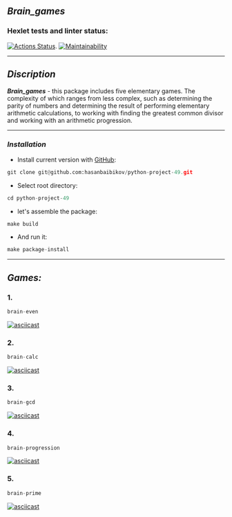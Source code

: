 ## ***Brain_games***

### Hexlet tests and linter status:
[![Actions Status](https://github.com/hasanbaibikov/python-project-49/workflows/hexlet-check/badge.svg)](https://github.com/hasanbaibikov/python-project-49/actions).
[![Maintainability](https://api.codeclimate.com/v1/badges/5c48c65296eb2dc70c17/maintainability)](https://codeclimate.com/github/hasanbaibikov/python-project-49/maintainability)
_____

## ***Discription***

***Brain_games*** - this package includes five elementary games. The complexity of which ranges from less complex, such as determining the parity of numbers and determining the result of performing elementary arithmetic calculations, to working with finding the greatest common divisor and working with an arithmetic progression.

_______

### ***Installation***

* Install current version with [GitHub](https://github.com/hasanbaibikov/python-project-49):
```python
git clone git@github.com:hasanbaibikov/python-project-49.git
```

* Select root directory:
```python
cd python-project-49
```


* let's assemble the package:
```python
make build
```
* And run it:
```python
make package-install
```

______

## ***Games:***

### 1.
```python
brain-even
```
[![asciicast](https://asciinema.org/a/sX9Re3DU1lbBWrnxSY5VFyn6f.svg)](https://asciinema.org/a/sX9Re3DU1lbBWrnxSY5VFyn6f)

### 2.
```python
brain-calc
```

[![asciicast](https://asciinema.org/a/hyrPqrWXU9NPpyE7i4ME6BAf9.svg)](https://asciinema.org/a/hyrPqrWXU9NPpyE7i4ME6BAf9)

### 3.
```python
brain-gcd
```

[![asciicast](https://asciinema.org/a/0Nxmq1DLqUifp9FVqFZxe8wgJ.svg)](https://asciinema.org/a/0Nxmq1DLqUifp9FVqFZxe8wgJ)

### 4.
```python
brain-progression
```

[![asciicast](https://asciinema.org/a/9ZZgGkNpCOK5t46yThz26cF6p.svg)](https://asciinema.org/a/9ZZgGkNpCOK5t46yThz26cF6p)

### 5.
```python
brain-prime
```

[![asciicast](https://asciinema.org/a/KYTzOdYczF1tLJfj1rERo0rVS.svg)](https://asciinema.org/a/KYTzOdYczF1tLJfj1rERo0rVS)
